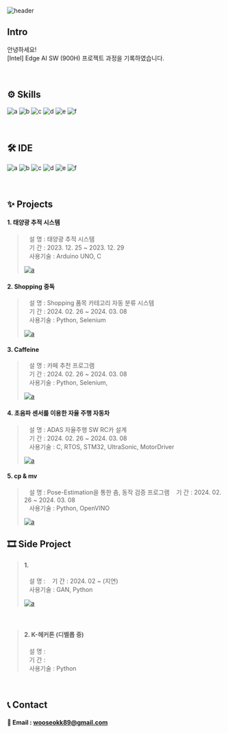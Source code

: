 <!--
<div align="right">
<a href="https://hits.seeyoufarm.com"><img src="https://hits.seeyoufarm.com/api/count/incr/badge.svg?url=https%3A%2F%2Fgithub.com%2FBrotherHwan&count_bg=%2379C83D&title_bg=%23555555&icon=&icon_color=%23E7E7E7&title=hits&edge_flat=false"/></a>                      
</div>
-->

![header](https://capsule-render.vercel.app/api?type=waving&height=300&color=gradient&text=PORTFOLIO&section=header&reversal=false&desc=wooseok&textBg=false&descAlign=63&animation=fadeIn)



## Intro
안녕하세요!  
[Intel] Edge AI SW (900H) 프로젝트 과정을 기록하였습니다.  


　
## ⚙ Skills  
![a](https://img.shields.io/badge/C-00599C?style=for-the-badge&logo=cpp&logoColor=white) ![b](https://img.shields.io/badge/C++-14354C?style=for-the-badge&logo=cpp&logoColor=white) ![c](https://img.shields.io/badge/Python-14354C?style=for-the-badge&logo=python&logoColor=white) ![d](https://img.shields.io/badge/STM32-03234B?style=for-the-badge&logo=stmicroelectronics&logoColor=white) ![e](https://img.shields.io/badge/Selenium-43B02A?style=for-the-badge&logo=selenium&logoColor=white) ![f](https://img.shields.io/badge/Tensorflow-FF6F00?style=for-the-badge&logo=tensorflow&logoColor=white)


　
## 🛠 IDE  
![a](https://img.shields.io/badge/Colab-F9AB00?style=for-the-badge&logo=googlecolab&color=525252) 
![b](https://img.shields.io/badge/PyCharm-000000.svg?&style=for-the-badge&logo=PyCharm&logoColor=white) 
![c](https://img.shields.io/badge/Visual_Studio-5C2D91?style=for-the-badge&logo=visual%20studio&logoColor=white) 
![d](https://img.shields.io/badge/Visual_Studio_Code-0078D4?style=for-the-badge&logo=visual%20studio%20code&logoColor=white) 
![e](https://img.shields.io/badge/Arduino_IDE-00979D?style=for-the-badge&logo=arduino&logoColor=white)
![f](https://img.shields.io/badge/STM32CubeIDE-03234B?style=for-the-badge&logo=stmicroelectronics&logoColor=white)


　  
## ✨ Projects
 #### 1. 태양광 추적 시스템
> &nbsp;&nbsp;&nbsp;설 명 : 태양광 추적 시스템   
> &nbsp;&nbsp;&nbsp;기 간 : 2023. 12. 25 ~ 2023. 12. 29  
> &nbsp;&nbsp;&nbsp;사용기술 : Arduino UNO, C   
>
><a href="https://github.com/">![a](https://img.shields.io/badge/GitHub-100000?style=for-the-badge&logo=github&logoColor=white)</a>  



 #### 2. Shopping 중독
> &nbsp;&nbsp;&nbsp;설 명 : Shopping 품목 카테고리 자동 분류 시스템   
> &nbsp;&nbsp;&nbsp;기 간 : 2024. 02. 26 ~ 2024. 03. 08  
> &nbsp;&nbsp;&nbsp;사용기술 : Python, Selenium   
>
><a href="https://github.com/">![a](https://img.shields.io/badge/GitHub-100000?style=for-the-badge&logo=github&logoColor=white)</a>
>



 #### 3. Caffeine
> &nbsp;&nbsp;&nbsp;설 명 : 카페 추천 프로그램   
> &nbsp;&nbsp;&nbsp;기 간 : 2024. 02. 26 ~ 2024. 03. 08  
> &nbsp;&nbsp;&nbsp;사용기술 : Python, Selenium,    
>
><a href="https://github.com/">![a](https://img.shields.io/badge/GitHub-100000?style=for-the-badge&logo=github&logoColor=white)</a>
>


 #### 4. 초음파 센서를 이용한 자율 주행 자동차
> &nbsp;&nbsp;&nbsp;설 명 : ADAS 자율주행 SW RC카 설계   
> &nbsp;&nbsp;&nbsp;기 간 : 2024. 02. 26 ~ 2024. 03. 08  
> &nbsp;&nbsp;&nbsp;사용기술 : C, RTOS, STM32, UltraSonic, MotorDriver  
>
><a href="https://github.com/">![a](https://img.shields.io/badge/GitHub-100000?style=for-the-badge&logo=github&logoColor=white)</a>
>

 #### 5. cp & mv
> &nbsp;&nbsp;&nbsp;설 명 : Pose-Estimation을 통한 춤, 동작 검증 프로그램
> &nbsp;&nbsp;&nbsp;기 간 : 2024. 02. 26 ~ 2024. 03. 08  
> &nbsp;&nbsp;&nbsp;사용기술 : Python, OpenVINO   
>
><a href="https://github.com/">![a](https://img.shields.io/badge/GitHub-100000?style=for-the-badge&logo=github&logoColor=white)</a>
>

## 🎞 Side Project  
> #### 1. 
> &nbsp;&nbsp;&nbsp;설 명 : 
> &nbsp;&nbsp;&nbsp;기 간 : 2024. 02 ~ (지연)    
> &nbsp;&nbsp;&nbsp;사용기술 : GAN, Python  
>  
> <a href="https://github.com/">![a](https://img.shields.io/badge/GitHub-100000?style=for-the-badge&logo=github&logoColor=white)</a>  
>  


　 
> #### 2. K-헤커톤 (디벨롭 중)  
> &nbsp;&nbsp;&nbsp;설 명 :    
> &nbsp;&nbsp;&nbsp;기 간 :  
> &nbsp;&nbsp;&nbsp;사용기술 : Python  

<!-- > <a href="https://github.com/>![a](https://img.shields.io/badge/googledocs-4285F4?style=for-the-badge&logo=googledocs&logoColor=white)</a>  -->
 




　
## 📞 Contact  
#### 📧 Email : wooseokk89@gmail.com
